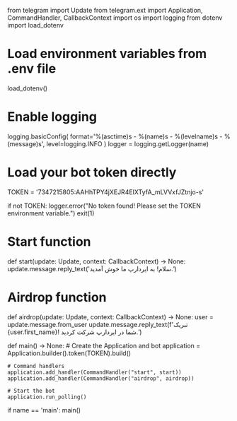 from telegram import Update
from telegram.ext import Application, CommandHandler, CallbackContext
import os
import logging
from dotenv import load_dotenv

# Load environment variables from .env file
load_dotenv()

# Enable logging
logging.basicConfig(
    format='%(asctime)s - %(name)s - %(levelname)s - %(message)s',
    level=logging.INFO
)
logger = logging.getLogger(name)

# Load your bot token directly
TOKEN = '7347215805:AAHhTPY4jXEJR4EIXTyfA_mLVVxfJZtnjo-s'

if not TOKEN:
    logger.error("No token found! Please set the TOKEN environment variable.")
    exit(1)

# Start function
def start(update: Update, context: CallbackContext) -> None:
    update.message.reply_text('سلام! به ایردارپ ما خوش آمدید.')

# Airdrop function
def airdrop(update: Update, context: CallbackContext) -> None:
    user = update.message.from_user
    update.message.reply_text(f'تبریک {user.first_name}! شما در ایردارپ شرکت کردید.')

def main() -> None:
    # Create the Application and bot
    application = Application.builder().token(TOKEN).build()

    # Command handlers
    application.add_handler(CommandHandler("start", start))
    application.add_handler(CommandHandler("airdrop", airdrop))

    # Start the bot
    application.run_polling()

if name == 'main':
    main()
